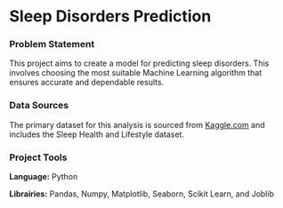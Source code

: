 # Sleep Disorders Prediction

### Problem Statement

This project aims to create a model for predicting sleep disorders. This involves choosing the most suitable Machine Learning algorithm that ensures accurate and dependable results.

### Data Sources

The primary dataset for this analysis is sourced from [Kaggle.com](https://www.kaggle.com/datasets/uom190346a/sleep-health-and-lifestyle-dataset) and includes the Sleep Health and Lifestyle dataset.

### Project Tools

**Language:** Python 

**Librairies:** Pandas, Numpy, Matplotlib, Seaborn, Scikit Learn, and Joblib 

 
